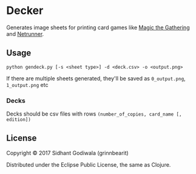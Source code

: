 # Decker

Generates image sheets for printing card games like [Magic the Gathering](http://magic.wizards.com/) and [Netrunner](https://www.fantasyflightgames.com/en/products/android-netrunner-the-card-game/).

## Usage

`python gendeck.py [-s <sheet type>] -d <deck.csv> -o <output.png>`


If there are multiple sheets generated, they'll be saved as `0_output.png`, `1_output.png` etc

### Decks

Decks should be csv files with rows `(number_of_copies, card_name [, edition])`

## License

Copyright © 2017 Sidhant Godiwala (grinnbearit)

Distributed under the Eclipse Public License, the same as Clojure.
